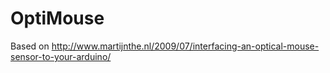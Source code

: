 # OptiMouse
Based on http://www.martijnthe.nl/2009/07/interfacing-an-optical-mouse-sensor-to-your-arduino/
